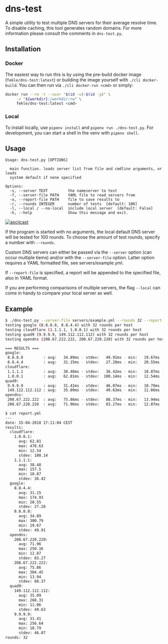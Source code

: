 # dns-test

A simple utility to test multiple DNS servers for their average resolve time.
To disable caching, this tool generates random domains. For more information please consult the comments in `dns-test.py`.

## Installation

### Docker
The easiest way to run this is by using the pre-build docker image (`fekle/dns-test:latest`) or building the 
image yourself with `./cli docker-build`. You can then run via `./cli docker-run <cmd>` or simply:
```bash
docker run --rm -t --user "$(id -u):$(id -g)" \
     -v "${workdir}:/workdir:rw" \
     fekle/dns-test:latest <cmd>
```
### Local
To install locally, use `pipenv install` and `pipenv run ./dns-test.py`.
For development, you can start a shell in the venv with `pipenv shell`.

## Usage
```
Usage: dns-test.py [OPTIONS]

  main function. loads server list from file and cmdline arguments, or loads
  system default if none specified

Options:
  -s, --server TEXT         the nameserver to test
  -f, --server-file PATH    YAML file to read servers from
  -o, --report-file PATH    file to save results to
  -r, --rounds INTEGER      number of tests  [default: 100]
  -l, --local / --no-local  include local server  [default: False]
  -h, --help                Show this message and exit.
```
[![asciicast](https://asciinema.org/a/176374.png)](https://asciinema.org/a/176374)

If the program is started with no arguments, the local default DNS server will be tested for 100 rounds.
To choose the amount of test rounds, specify a number with `--rounds`.

Custom DNS servers can either be passed via the `--server` option (can occur multiple tiems) and/or with
the `--server-file` option. Latter option requires a YAML formatted file, see servers/example.yml.

If `--report-file` is specified, a report will be appended to the specified file, also in YAML format.

If you are performing comparisons of multiple servers, the flag `--local` can come in handy to compare your local server as well.

## Example
```bash
$ ./dns-test.py --server-file servers/example.yml --rounds 32 --report-file report.yml
testing google (8.8.8.8, 8.8.4.4) with 32 rounds per host
testing cloudflare (1.1.1.1, 1.0.0.1) with 32 rounds per host
testing quad9 (9.9.9.9, 149.112.112.112) with 32 rounds per host
testing opendns (208.67.222.222, 208.67.220.220) with 32 rounds per host

=== RESULTS ===
google:
 8.8.8.8         : avg:   34.89ms - stdev:   49.91ms - min:   19.67ms - max:  300.79ms
 8.8.4.4         : avg:   31.15ms - stdev:   27.28ms - min:   20.55ms - max:  174.93ms
cloudflare:
 1.1.1.1         : avg:   38.48ms - stdev:   36.42ms - min:   10.87ms - max:  157.50ms
 1.0.0.1         : avg:   62.81ms - stdev:  100.14ms - min:   12.54ms - max:  478.63ms
quad9:
 9.9.9.9         : avg:   31.41ms - stdev:   46.07ms - min:   10.79ms - max:  256.64ms
 149.112.112.112 : avg:   35.09ms - stdev:   49.63ms - min:   11.06ms - max:  268.31ms
opendns:
 208.67.222.222  : avg:   75.86ms - stdev:   88.37ms - min:   13.94ms - max:  304.45ms
 208.67.220.220  : avg:   71.96ms - stdev:   83.27ms - min:   12.87ms - max:  250.16ms

$ cat report.yml
---
date: 15-04-2018 17:11:04 CEST
results:
  cloudflare:
    1.0.0.1:
      avg: 62.81
      max: 478.63
      min: 12.54
      stdev: 100.14
    1.1.1.1:
      avg: 38.48
      max: 157.5
      min: 10.87
      stdev: 36.42
  google:
    8.8.4.4:
      avg: 31.15
      max: 174.93
      min: 20.55
      stdev: 27.28
    8.8.8.8:
      avg: 34.89
      max: 300.79
      min: 19.67
      stdev: 49.91
  opendns:
    208.67.220.220:
      avg: 71.96
      max: 250.16
      min: 12.87
      stdev: 83.27
    208.67.222.222:
      avg: 75.86
      max: 304.45
      min: 13.94
      stdev: 88.37
  quad9:
    149.112.112.112:
      avg: 35.09
      max: 268.31
      min: 11.06
      stdev: 49.63
    9.9.9.9:
      avg: 31.41
      max: 256.64
      min: 10.79
      stdev: 46.07
rounds: 32
```